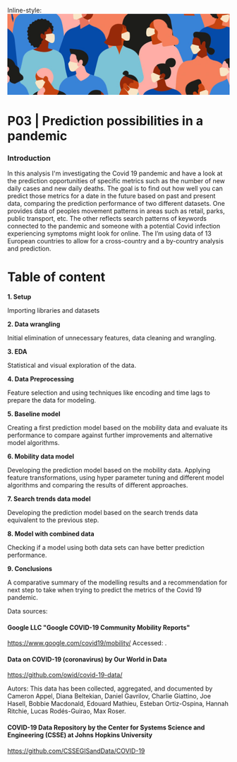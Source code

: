 Inline-style: 
![alt text](https://github.com/KevinSpurk/P03-how-to-predict-a-pandemic/blob/main/presentation/masked_crowd.png "Covid title graphic")



# P03 | Prediction possibilities in a pandemic

### Introduction

In this analysis I'm investigating the Covid 19 pandemic and have a look at the prediction opportunities of specific metrics such as the number of new daily cases and new daily deaths. The goal is to find out how well you can predict those metrics for a date in the future based on past and present data, comparing the prediction performance of two different datasets. One provides data of peoples movement patterns in areas such as retail, parks, public transport, etc. The other reflects search patterns of keywords connected to the pandemic and someone with a potential Covid infection experiencing symptoms might look for online. The I’m using data of 13 European countries to allow for a cross-country and a by-country analysis and prediction.



# Table of content

**1. Setup**

Importing libraries and datasets

**2. Data wrangling**

Initial elimination of  unnecessary features, data cleaning and wrangling.

**3. EDA**

Statistical and visual exploration of the data.

**4. Data Preprocessing**

Feature selection and using techniques like encoding and time lags to prepare the data for modeling.

**5. Baseline model**

Creating a first prediction model based on the mobility data and evaluate its performance to compare against further improvements and alternative model algorithms.

**6. Mobility data model**

Developing the prediction model based on the mobility data. Applying feature transformations, using hyper parameter tuning and different model algorithms and comparing the results of different approaches.

**7. Search trends data model**

Developing the prediction model based on the search trends data equivalent to the previous step.

**8. Model with combined data**

Checking if a model using both data sets can have better prediction performance.

**9. Conclusions**

A comparative summary of the modelling results and a recommendation for next step to take when trying to predict the metrics of the Covid 19 pandemic.



Data sources:

#### Google LLC "Google COVID-19 Community Mobility Reports"

https://www.google.com/covid19/mobility/ Accessed: <date>.

#### Data on COVID-19 (coronavirus) by Our World in Data
  
https://github.com/owid/covid-19-data/

Autors: This data has been collected, aggregated, and documented by Cameron Appel, Diana Beltekian, Daniel Gavrilov, Charlie Giattino, Joe Hasell, Bobbie Macdonald, Edouard Mathieu, Esteban Ortiz-Ospina, Hannah Ritchie, Lucas Rodés-Guirao, Max Roser.
  

#### COVID-19 Data Repository by the Center for Systems Science and Engineering (CSSE) at Johns Hopkins University

https://github.com/CSSEGISandData/COVID-19
  
